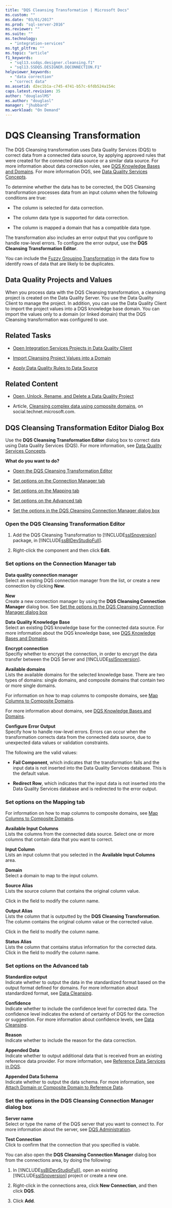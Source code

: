 ```yaml
---
title: "DQS Cleansing Transformation | Microsoft Docs"
ms.custom: ""
ms.date: "03/01/2017"
ms.prod: "sql-server-2016"
ms.reviewer: ""
ms.suite: ""
ms.technology: 
  - "integration-services"
ms.tgt_pltfrm: ""
ms.topic: "article"
f1_keywords: 
  - "sql13.ssdqs.designer.cleansing.f1"
  - "sql13.SSDQS.DESIGNER.DQCONNECTION.F1"
helpviewer_keywords: 
  - "data correction"
  - "correct data"
ms.assetid: d2ec1b1a-c745-4741-b57c-6fdb524a154c
caps.latest.revision: 35
author: "douglaslMS"
ms.author: "douglasl"
manager: "jhubbard"
ms.workload: "On Demand"
---
```

# DQS Cleansing Transformation
  The DQS Cleansing transformation uses Data Quality Services (DQS) to correct data from a connected data source, by applying approved rules that were created for the connected data source or a similar data source. For more information about data correction rules, see [DQS Knowledge Bases and Domains](../../../data-quality-services/dqs-knowledge-bases-and-domains.md). For more information DQS, see [Data Quality Services Concepts](../../../data-quality-services/data-quality-services-concepts.md).  
  
 To determine whether the data has to be corrected, the DQS Cleansing transformation processes data from an input column when the following conditions are true:  
  
-   The column is selected for data correction.  
  
-   The column data type is supported for data correction.  
  
-   The column is mapped a domain that has a compatible data type.  
  
 The transformation also includes an error output that you configure to handle row-level errors. To configure the error output, use the **DQS Cleansing Transformation Editor**.  
  
 You can include the [Fuzzy Grouping Transformation](../../../integration-services/data-flow/transformations/fuzzy-grouping-transformation.md) in the data flow to identify rows of data that are likely to be duplicates.  
  
## Data Quality Projects and Values  
 When you process data with the DQS Cleansing transformation, a cleansing project is created on the Data Quality Server. You use the Data Quality Client to manage the project. In addition, you can use the Data Quality Client to import the project values into a DQS knowledge base domain. You can import the values only to a domain (or linked domain) that the DQS Cleansing transformation was configured to use.  
  
## Related Tasks  
  
-   [Open Integration Services Projects in Data Quality Client](../../../data-quality-services/open-integration-services-projects-in-data-quality-client.md)  
  
-   [Import Cleansing Project Values into a Domain](../../../data-quality-services/import-cleansing-project-values-into-a-domain.md)  
  
-   [Apply Data Quality Rules to Data Source](../../../integration-services/data-flow/transformations/apply-data-quality-rules-to-data-source.md)  
  
## Related Content  
  
-   [Open, Unlock, Rename, and Delete a Data Quality Project](../../../data-quality-services/open-unlock-rename-and-delete-a-data-quality-project.md)  
  
-   Article, [Cleansing complex data using composite domains](http://social.technet.microsoft.com/wiki/contents/articles/13324.using-dqs-cleansing-complex-data-using-composite-domains.aspx), on social.technet.microsoft.com.  
  
## DQS Cleansing Transformation Editor Dialog Box
  Use the **DQS Cleansing Transformation Editor** dialog box to correct data using Data Quality Services (DQS). For more information, see [Data Quality Services Concepts](../../../data-quality-services/data-quality-services-concepts.md).  
  
 **What do you want to do?**  
  
-   [Open the DQS Cleansing Transformation Editor](#open)  
  
-   [Set options on the Connection Manager tab](#connection)  
  
-   [Set options on the Mapping tab](#mapping)  
  
-   [Set options on the Advanced tab](#advanced)  
  
-   [Set the options in the DQS Cleansing Connection Manager dialog box](#manager)  
  
###  <a name="open"></a> Open the DQS Cleansing Transformation Editor  
  
1.  Add the DQS Cleansing Transformation to [!INCLUDE[ssISnoversion](../../../includes/ssisnoversion-md.md)] package, in [!INCLUDE[ssBIDevStudioFull](../../../includes/ssbidevstudiofull-md.md)].  
  
2.  Right-click the component and then click **Edit**.  
  
###  <a name="connection"></a> Set options on the Connection Manager tab  
 **Data quality connection manager**  
 Select an existing DQS connection manager from the list, or create a new connection by clicking **New**.  
  
 **New**  
 Create a new connection manager by using the **DQS Cleansing Connection Manager** dialog box. See [Set the options in the DQS Cleansing Connection Manager dialog box](#manager)  
  
 **Data Quality Knowledge Base**  
 Select an existing DQS knowledge base for the connected data source. For more information about the DQS knowledge base, see [DQS Knowledge Bases and Domains](../../../data-quality-services/dqs-knowledge-bases-and-domains.md).  
  
 **Encrypt connection**  
 Specifiy whether to encrypt the connection, in order to encrypt the data transfer between the DQS Server and [!INCLUDE[ssISnoversion](../../../includes/ssisnoversion-md.md)].  
  
 **Available domains**  
 Lists the available domains for the selected knowledge base. There are two types of domains: single domains, and composite domains that contain two or more single domains.  
  
 For information on how to map columns to composite domains, see [Map Columns to Composite Domains](../../../integration-services/data-flow/transformations/map-columns-to-composite-domains.md).  
  
 For more information about domains, see [DQS Knowledge Bases and Domains](../../../data-quality-services/dqs-knowledge-bases-and-domains.md).  
  
 **Configure Error Output**  
 Specify how to handle row-level errors. Errors can occur when the transformation corrects data from the connected data source, due to unexpected data values or validation constraints.  
  
 The following are the valid values:  
  
-   **Fail Component**, which indicates that the transformation fails and the input data is not inserted into the Data Quality Services database. This is the default value.  
  
-   **Redirect Row**, which indicates that the input data is not inserted into the Data Quality Services database and is redirected to the error output.  
  
###  <a name="mapping"></a> Set options on the Mapping tab  
 For information on how to map columns to composite domains, see [Map Columns to Composite Domains](../../../integration-services/data-flow/transformations/map-columns-to-composite-domains.md).  
  
 **Available Input Columns**  
 Lists the columns from the connected data source. Select one or more columns that contain data that you want to correct.  
  
 **Input Column**  
 Lists an input column that you selected in the **Available Input Columns** area.  
  
 **Domain**  
 Select a domain to map to the input column.  
  
 **Source Alias**  
 Lists the source column that contains the original column value.  
  
 Click in the field to modify the column name.  
  
 **Output Alias**  
 Lists the column that is outputted by the **DQS Cleansing Transformation**. The column contains the original column value or the corrected value.  
  
 Click in the field to modify the column name.  
  
 **Status Alias**  
 Lists the column that contains status information for the corrected data. Click in the field to modify the column name.  
  
###  <a name="advanced"></a> Set options on the Advanced tab  
 **Standardize output**  
 Indicate whether to output the data in the standardized format based on the output format defined for domains. For more information about standardized format, see [Data Cleansing](../../../data-quality-services/data-cleansing.md).  
  
 **Confidence**  
 Indicate whether to include the confidence level for corrected data. The confidence level indicates the extend of certainty of DQS for the correction or suggestion. For more information about confidence levels, see [Data Cleansing](../../../data-quality-services/data-cleansing.md).  
  
 **Reason**  
 Indicate whether to include the reason for the data correction.  
  
 **Appended Data**  
 Indicate whether to output additional data that is received from an existing reference data provider. For more information, see [Reference Data Services in DQS](../../../data-quality-services/reference-data-services-in-dqs.md).  
  
 **Appended Data Schema**  
 Indicate whether to output the data schema. For more information, see [Attach Domain or Composite Domain to Reference Data](../../../data-quality-services/attach-domain-or-composite-domain-to-reference-data.md).  
  
###  <a name="manager"></a> Set the options in the DQS Cleansing Connection Manager dialog box  
 **Server name**  
 Select or type the name of the DQS server that you want to connect to. For more information about the server, see [DQS Administration](../../../data-quality-services/dqs-administration.md).  
  
 **Test Connection**  
 Click to confirm that the connection that you specified is viable.  
  
 You can also open the **DQS Cleansing Connection Manager** dialog box from the connections area, by doing the following:  
  
1.  In [!INCLUDE[ssBIDevStudioFull](../../../includes/ssbidevstudiofull-md.md)], open an existing [!INCLUDE[ssISnoversion](../../../includes/ssisnoversion-md.md)] project or create a new one.  
  
2.  Right-click in the connections area, click **New Connection**, and then click **DQS**.  
  
3.  Click **Add**.  
  
